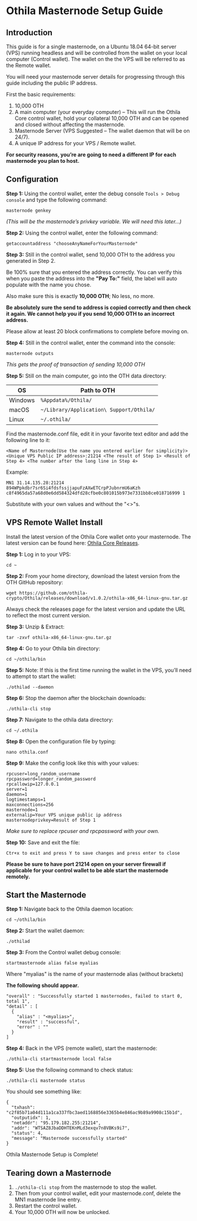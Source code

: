 Othila Masternode Setup Guide
==========================

## Introduction

This guide is for a single masternode, on a Ubuntu 18.04 64-bit server (VPS) running headless and will be controlled from the wallet on your local computer (Control wallet). The wallet on the the VPS will be referred to as the Remote wallet.

You will need your masternode server details for progressing through this guide including the public IP address.

First the basic requirements:

1. 10,000 OTH
1. A main computer (your everyday computer) – This will run the Othila Core control wallet, hold your collateral 10,000 OTH and can be opened and closed without affecting the masternode.
1. Masternode Server (VPS Suggested – The wallet daemon that will be on 24/7).
1. A unique IP address for your VPS / Remote wallet.

**For security reasons, you’re are going to need a different IP for each masternode you plan to host.**

## Configuration

**Step 1:** Using the control wallet, enter the debug console `Tools > Debug console` and type the following command:

```
masternode genkey
```

*(This will be the masternode’s privkey variable. We will need this later…)*


**Step 2:** Using the control wallet, enter the following command:

```
getaccountaddress "chooseAnyNameForYourMasternode"
```


**Step 3:** Still in the control wallet, send 10,000 OTH to the address you generated in Step 2. 

Be 100% sure that you entered the address correctly. You can verify this when you paste the address into the **"Pay To:"** field, the label will auto populate with the name you chose. 

Also make sure this is exactly **10,000 OTH**; No less, no more.

**Be absolutely sure the send to address is copied correctly and then check it again. We cannot help you if you send 10,000 OTH to an incorrect address.**

Please allow at least 20 block confirmations to complete before moving on.


**Step 4:** Still in the control wallet, enter the command into the console:

```
masternode outputs
```

*This gets the proof of transaction of sending 10,000 OTH*


**Step 5:** Still on the main computer, go into the OTH data directory:

OS | Path to OTH
------------ | -------------
Windows | `%Appdata%/Othila/`
macOS | `~/Library/Application\ Support/Othila/`
Linux | `~/.othila/`

Find the masternode.conf file, edit it in your favorite text editor and add the following line to it:

```
<Name of Masternode(Use the name you entered earlier for simplicity)> <Unique VPS Public IP address>:21214 <The result of Step 1> <Result of Step 4> <The number after the long line in Step 4>
```

Example:

```
MN1 31.14.135.28:21214 894WPpkdbr7sr6Si4fdsfssjjapuFzAXwETCrpPJubnrmU6aKzh c8f4965da57a68d0e6dd584324dfd28cfbe0c801015b973e7331bb8ce018716999 1
```

Substitute with your own values and without the "<>"s.

## VPS Remote Wallet Install

Install the latest version of the Othila Core wallet onto your masternode. The latest version can be found here: [Othila Core Releases](https://github.com/othila-crypto/Othila/releases).

**Step 1:** Log in to your VPS:

```
cd ~
```


**Step 2:** From your home directory, download the latest version from the OTH GitHub repository:

```
wget https://github.com/othila-crypto/Othila/releases/download/v1.0.2/othila-x86_64-linux-gnu.tar.gz
```

Always check the releases page for the latest version and update the URL to reflect the most current version.


**Step 3:** Unzip & Extract:

```
tar -zxvf othila-x86_64-linux-gnu.tar.gz
```


**Step 4:** Go to your Othila bin directory:

```
cd ~/othila/bin
```


**Step 5:** Note: If this is the first time running the wallet in the VPS, you’ll need to attempt to start the wallet:

```
./othilad --daemon
```


**Step 6:** Stop the daemon after the blockchain downloads:

```
./othila-cli stop
```


**Step 7:** Navigate to the othila data directory:

```
cd ~/.othila
```


**Step 8:** Open the configuration file by typing:

```
nano othila.conf
```


**Step 9:** Make the config look like this with your values:

```
rpcuser=long_random_username
rpcpassword=longer_random_password
rpcallowip=127.0.0.1
server=1
daemon=1
logtimestamps=1
maxconnections=256
masternode=1
externalip=Your VPS unique public ip address
masternodeprivkey=Result of Step 1
```

*Make sure to replace rpcuser and rpcpassword with your own.*


**Step 10:** Save and exit the file:

```
Ctr+x to exit and press Y to save changes and press enter to close
```

**Please be sure to have port 21214 open on your server firewall if applicable for your control wallet to be able start the masternode remotely.**


## Start the Masternode

**Step 1:** Navigate back to the Othila daemon location:

```
cd ~/othila/bin
```


**Step 2:** Start the wallet daemon:

```
./othilad
```


**Step 3:** From the Control wallet debug console:

```
startmasternode alias false myalias
```

Where "myalias" is the name of your masternode alias (without brackets)

**The following should appear.**

```
"overall" : "Successfully started 1 masternodes, failed to start 0, total 1",
"detail" : [
  {
    "alias" : "<myalias>",
    "result" : "successful",
    "error" : ""
  }
]
```


**Step 4:** Back in the VPS (remote wallet), start the masternode:

```
./othila-cli startmasternode local false
```


**Step 5:** Use the following command to check status:

```
./othila-cli masternode status
```

You should see something like:

```
{
  "txhash": "c2f85b71a04d111a1ca337fbc3aed1168856e3365b4e846ac9b89a9908c15b1d",
  "outputidx": 1,
  "netaddr": "95.179.182.255:21214",
  "addr": "WTSAZ8JbaDDHTEKnMLd3exqv7n8VBKs9i7",
  "status": 4,
  "message": "Masternode successfully started"
}
```

Othila Masternode Setup is Complete!


## Tearing down a Masternode

1. `./othila-cli stop` from the masternode to stop the wallet.
1. Then from your control wallet, edit your masternode.conf, delete the MN1 masternode line entry.
1. Restart the control wallet.
1. Your 10,000 OTH will now be unlocked.